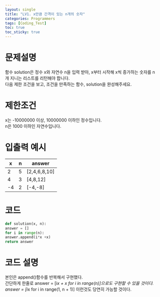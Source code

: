 ```yaml
---
layout: single
title: "LV1. x만큼 간격이 있는 n개의 숫자"
categories: Programmers
tags: [Coding_Test]
toc: true
toc_sticky: true
---
```

# 문제설명
함수 solution은 정수 x와 자연수 n을 입력 받아, x부터 시작해 x씩 증가하는 숫자를 n개 지니는 리스트를 리턴해야 합니다.  
다음 제한 조건을 보고, 조건을 만족하는 함수, solution을 완성해주세요.  
# 제한조건  
x는 -10000000 이상, 10000000 이하인 정수입니다.  
n은 1000 이하인 자연수입니다.
# 입출력 예시  
| x | n | answer |
| --- | ----- | ---- |
| 2 | 5 | [2,4,6,8,10] |
| 4 | 3 | [4,8,12]|
|-4 | 2 | [-4,-8] | 

# 코드
~~~python
def solution(x, n):
answer = []
for i in range(n):
answer.append(i*x +x)
return answer
~~~

# 코드 설명
본인은 append()함수를 반복해서 구현했다.  
간단하게 한줄로 answer = [i*x + x for i in range(n)]으로도 구현할 수 있을 것이다.
answer = [i*x for i in range(1, n + 1)] 이런것도 당연히 가능할 것이다.